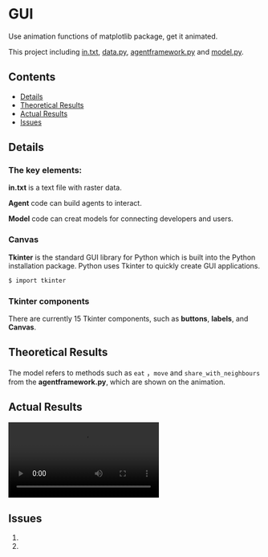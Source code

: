 # GUI

Use animation functions of matplotlib package, get it animated.

This project including [in.txt](https://github.com/hahatori/GUI/blob/master/in.txt), [data.py](https://github.com/hahatori/GUI/blob/master/data.py), [agentframework.py](https://github.com/hahatori/GUI/blob/master/agentframework.py) and [model.py](https://github.com/hahatori/GUI/blob/master/model.py).

## Contents

- [Details](#details)
- [Theoretical Results](#theoretical-results)
- [Actual Results](#actual-results)
- [Issues](#issues)

## Details

### The key elements:

**in.txt** is a text file with raster data.

**Agent** code can build agents to interact.

**Model** code can creat models for connecting developers and users.

### Canvas

**Tkinter** is the standard GUI library for Python which is built into the Python installation package. Python uses Tkinter to quickly create GUI applications.

```sh
$ import tkinter
```

### Tkinter components

There are currently 15 Tkinter components, such as **buttons**, **labels**, and **Canvas**.


## Theoretical Results

The model refers to methods such as ```eat``` ，```move``` and ```share_with_neighbours``` from the **agentframework.py**, which are shown on the animation.

## Actual Results

![Animation](https://github.com/hahatori/Python_Assignment1/blob/master/GUI1.mov)

## Issues

1. 

2. 
